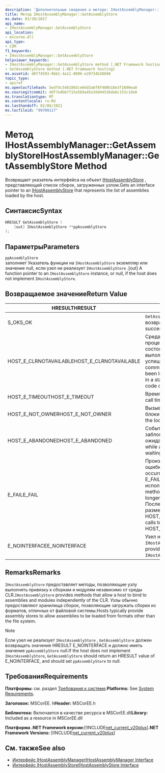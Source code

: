 ```yaml
---
description: 'Дополнительные сведения о методе: IHostAssemblyManager:: Жетассемблисторе'
title: Метод IHostAssemblyManager::GetAssemblyStore
ms.date: 03/30/2017
api_name:
- IHostAssemblyManager.GetAssemblyStore
api_location:
- mscoree.dll
api_type:
- COM
f1_keywords:
- IHostAssemblyManager::GetAssemblyStore
helpviewer_keywords:
- IHostAssemblyManager::GetAssemblyStore method [.NET Framework hosting]
- GetAssemblyStore method [.NET Framework hosting]
ms.assetid: d0f74593-9bb1-4a11-8096-e29734b20698
topic_type:
- apiref
ms.openlocfilehash: 5edfdc5481803ce0dd3a6f8f400b18e3f1600ea8
ms.sourcegitcommit: ddf7edb67715a5b9a45e3dd44536dabc153c1de0
ms.translationtype: MT
ms.contentlocale: ru-RU
ms.lasthandoff: 02/06/2021
ms.locfileid: "99709117"
---
```

# <a name="ihostassemblymanagergetassemblystore-method"></a><span data-ttu-id="dedf1-103">Метод IHostAssemblyManager::GetAssemblyStore</span><span class="sxs-lookup"><span data-stu-id="dedf1-103">IHostAssemblyManager::GetAssemblyStore Method</span></span>

<span data-ttu-id="dedf1-104">Возвращает указатель интерфейса на объект [IHostAssemblyStore](ihostassemblystore-interface.md) , представляющий список сборок, загруженных узлом.</span><span class="sxs-lookup"><span data-stu-id="dedf1-104">Gets an interface pointer to an [IHostAssemblyStore](ihostassemblystore-interface.md) that represents the list of assemblies loaded by the host.</span></span>  
  
## <a name="syntax"></a><span data-ttu-id="dedf1-105">Синтаксис</span><span class="sxs-lookup"><span data-stu-id="dedf1-105">Syntax</span></span>  
  
```cpp  
HRESULT GetAssemblyStore (  
    [out] IHostAssemblyStore **ppAssemblyStore  
);  
```  
  
## <a name="parameters"></a><span data-ttu-id="dedf1-106">Параметры</span><span class="sxs-lookup"><span data-stu-id="dedf1-106">Parameters</span></span>  

 `ppAssemblyStore`  
 <span data-ttu-id="dedf1-107">заполняет Указатель функции на `IHostAssemblyStore` экземпляр или значение null, если узел не реализует `IHostAssemblyStore` .</span><span class="sxs-lookup"><span data-stu-id="dedf1-107">[out] A function pointer to an `IHostAssemblyStore` instance, or null, if the host does not implement `IHostAssemblyStore`.</span></span>  
  
## <a name="return-value"></a><span data-ttu-id="dedf1-108">Возвращаемое значение</span><span class="sxs-lookup"><span data-stu-id="dedf1-108">Return Value</span></span>  
  
|<span data-ttu-id="dedf1-109">HRESULT</span><span class="sxs-lookup"><span data-stu-id="dedf1-109">HRESULT</span></span>|<span data-ttu-id="dedf1-110">Описание:</span><span class="sxs-lookup"><span data-stu-id="dedf1-110">Description</span></span>|  
|-------------|-----------------|  
|<span data-ttu-id="dedf1-111">S_OK</span><span class="sxs-lookup"><span data-stu-id="dedf1-111">S_OK</span></span>|<span data-ttu-id="dedf1-112">`GetAssemblyStore` успешно возвращено.</span><span class="sxs-lookup"><span data-stu-id="dedf1-112">`GetAssemblyStore` returned successfully.</span></span>|  
|<span data-ttu-id="dedf1-113">HOST_E_CLRNOTAVAILABLE</span><span class="sxs-lookup"><span data-stu-id="dedf1-113">HOST_E_CLRNOTAVAILABLE</span></span>|<span data-ttu-id="dedf1-114">Среда CLR не была загружена в процесс, или среда CLR находится в состоянии, в котором она не может выполнить управляемый код или успешно обработать вызов.</span><span class="sxs-lookup"><span data-stu-id="dedf1-114">The common language runtime (CLR) has not been loaded into a process, or the CLR is in a state in which it cannot run managed code or process the call successfully.</span></span>|  
|<span data-ttu-id="dedf1-115">HOST_E_TIMEOUT</span><span class="sxs-lookup"><span data-stu-id="dedf1-115">HOST_E_TIMEOUT</span></span>|<span data-ttu-id="dedf1-116">Время ожидания вызова истекло.</span><span class="sxs-lookup"><span data-stu-id="dedf1-116">The call timed out.</span></span>|  
|<span data-ttu-id="dedf1-117">HOST_E_NOT_OWNER</span><span class="sxs-lookup"><span data-stu-id="dedf1-117">HOST_E_NOT_OWNER</span></span>|<span data-ttu-id="dedf1-118">Вызывающий объект не владеет блокировкой.</span><span class="sxs-lookup"><span data-stu-id="dedf1-118">The caller does not own the lock.</span></span>|  
|<span data-ttu-id="dedf1-119">HOST_E_ABANDONED</span><span class="sxs-lookup"><span data-stu-id="dedf1-119">HOST_E_ABANDONED</span></span>|<span data-ttu-id="dedf1-120">Событие было отменено, пока заблокированный поток или волокно ожидают его.</span><span class="sxs-lookup"><span data-stu-id="dedf1-120">An event was canceled while a blocked thread or fiber was waiting on it.</span></span>|  
|<span data-ttu-id="dedf1-121">E_FAIL</span><span class="sxs-lookup"><span data-stu-id="dedf1-121">E_FAIL</span></span>|<span data-ttu-id="dedf1-122">Произошла неизвестная фатальная ошибка.</span><span class="sxs-lookup"><span data-stu-id="dedf1-122">An unknown catastrophic failure occurred.</span></span> <span data-ttu-id="dedf1-123">Когда метод возвращает E_FAIL, среда CLR больше не может использоваться в процессе.</span><span class="sxs-lookup"><span data-stu-id="dedf1-123">When a method returns E_FAIL, the CLR is no longer usable within the process.</span></span> <span data-ttu-id="dedf1-124">Последующие вызовы методов размещения возвращают HOST_E_CLRNOTAVAILABLE.</span><span class="sxs-lookup"><span data-stu-id="dedf1-124">Subsequent calls to hosting methods return HOST_E_CLRNOTAVAILABLE.</span></span>|  
|<span data-ttu-id="dedf1-125">E_NOINTERFACE</span><span class="sxs-lookup"><span data-stu-id="dedf1-125">E_NOINTERFACE</span></span>|<span data-ttu-id="dedf1-126">Узел не предоставляет реализацию `IHostAssemblyStore` .</span><span class="sxs-lookup"><span data-stu-id="dedf1-126">The host does not provide an implementation of `IHostAssemblyStore`.</span></span>|  
  
## <a name="remarks"></a><span data-ttu-id="dedf1-127">Remarks</span><span class="sxs-lookup"><span data-stu-id="dedf1-127">Remarks</span></span>  

 <span data-ttu-id="dedf1-128">`IHostAssemblyStore` предоставляет методы, позволяющие узлу выполнять привязку к сборкам и модулям независимо от среды CLR.</span><span class="sxs-lookup"><span data-stu-id="dedf1-128">`IHostAssemblyStore` provides methods that allow a host to bind to assemblies and modules independently of the CLR.</span></span> <span data-ttu-id="dedf1-129">Узлы обычно предоставляют хранилища сборок, позволяющие загружать сборки из форматов, отличных от файловой системы.</span><span class="sxs-lookup"><span data-stu-id="dedf1-129">Hosts typically provide assembly stores to allow assemblies to be loaded from formats other than the file system.</span></span>  
  
> [!NOTE]
> <span data-ttu-id="dedf1-130">Если узел не реализует `IHostAssemblyStore` , `GetAssemblyStore` должен возвращать значение HRESULT E_NOINTERFACE и должно иметь значение `ppAssemblyStore` null.</span><span class="sxs-lookup"><span data-stu-id="dedf1-130">If the host does not implement `IHostAssemblyStore`, `GetAssemblyStore` should return an HRESULT value of E_NOINTERFACE, and should set `ppAssemblyStore` to null.</span></span>  
  
## <a name="requirements"></a><span data-ttu-id="dedf1-131">Требования</span><span class="sxs-lookup"><span data-stu-id="dedf1-131">Requirements</span></span>  

 <span data-ttu-id="dedf1-132">**Платформы:** см. раздел [Требования к системе](../../get-started/system-requirements.md).</span><span class="sxs-lookup"><span data-stu-id="dedf1-132">**Platforms:** See [System Requirements](../../get-started/system-requirements.md).</span></span>  
  
 <span data-ttu-id="dedf1-133">**Заголовок:** MSCorEE. h</span><span class="sxs-lookup"><span data-stu-id="dedf1-133">**Header:** MSCorEE.h</span></span>  
  
 <span data-ttu-id="dedf1-134">**Библиотека:** Включается в качестве ресурса в MSCorEE.dll</span><span class="sxs-lookup"><span data-stu-id="dedf1-134">**Library:** Included as a resource in MSCorEE.dll</span></span>  
  
 <span data-ttu-id="dedf1-135">**Платформа .NET Framework версии:**[!INCLUDE[net_current_v20plus](../../../../includes/net-current-v20plus-md.md)]</span><span class="sxs-lookup"><span data-stu-id="dedf1-135">**.NET Framework Versions:** [!INCLUDE[net_current_v20plus](../../../../includes/net-current-v20plus-md.md)]</span></span>  
  
## <a name="see-also"></a><span data-ttu-id="dedf1-136">См. также</span><span class="sxs-lookup"><span data-stu-id="dedf1-136">See also</span></span>

- [<span data-ttu-id="dedf1-137">Интерфейс IHostAssemblyManager</span><span class="sxs-lookup"><span data-stu-id="dedf1-137">IHostAssemblyManager Interface</span></span>](ihostassemblymanager-interface.md)
- [<span data-ttu-id="dedf1-138">Интерфейс IHostAssemblyStore</span><span class="sxs-lookup"><span data-stu-id="dedf1-138">IHostAssemblyStore Interface</span></span>](ihostassemblystore-interface.md)
